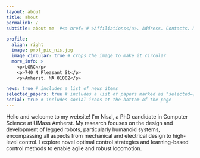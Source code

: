 ```yaml
---
layout: about
title: about
permalink: /
subtitle: about me  #<a href='#'>Affiliations</a>. Address. Contacts. Motto. Etc.

profile:
  align: right
  image: prof_pic_nis.jpg
  image_circular: true # crops the image to make it circular
  more_info: >
    <p>LGRC</p>
    <p>740 N Pleasant St</p>
    <p>Amherst, MA 01002</p>

news: true # includes a list of news items
selected_papers: true # includes a list of papers marked as "selected={true}"
social: true # includes social icons at the bottom of the page
---
```


Hello and welcome to my website! I'm Nisal, a PhD candidate in Computer Science at UMass Amherst. My research focuses on the design and development of legged robots, particularly humanoid systems, encompassing all aspects from mechanical and electrical design to high-level control. I explore novel optimal control strategies and learning-based control methods to enable agile and robust locomotion.


<!-- Write your biography here. Tell the world about yourself. Link to your favorite [subreddit](http://reddit.com). You can put a picture in, too. The code is already in, just name your picture `prof_pic.jpg` and put it in the `img/` folder.

Put your address / P.O. box / other info right below your picture. You can also disable any of these elements by editing `profile` property of the YAML header of your `_pages/about.md`. Edit `_bibliography/papers.bib` and Jekyll will render your [publications page](/al-folio/publications/) automatically.

Link to your social media connections, too. This theme is set up to use [Font Awesome icons](https://fontawesome.com/) and [Academicons](https://jpswalsh.github.io/academicons/), like the ones below. Add your Facebook, Twitter, LinkedIn, Google Scholar, or just disable all of them. -->
